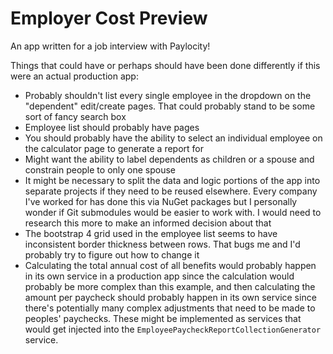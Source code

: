 # Employer Cost Preview
An app written for a job interview with Paylocity!

Things that could have or perhaps should have been done differently if this were an actual production app:
- Probably shouldn't list every single employee in the dropdown on the "dependent" edit/create pages. That could probably stand to be some sort of fancy search box
- Employee list should probably have pages
- You should probably have the ability to select an individual employee on the calculator page to generate a report for
- Might want the ability to label dependents as children or a spouse and constrain people to only one spouse
- It might be necessary to split the data and logic portions of the app into separate projects if they need to be reused elsewhere. Every company I've worked for has done this via NuGet packages but I personally wonder if Git submodules would be easier to work with. I would need to research this more to make an informed decision about that
- The bootstrap 4 grid used in the employee list seems to have inconsistent border thickness between rows. That bugs me and I'd probably try to figure out how to change it
- Calculating the total annual cost of all benefits would probably happen in its own service in a production app since the calculation would probably be more complex than this example, and then calculating the amount per paycheck should probably happen in its own service since there's potentially many complex adjustments that need to be made to peoples' paychecks. These might be implemented as services that would get injected into the `EmployeePaycheckReportCollectionGenerator` service.